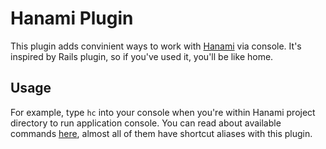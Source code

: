 # Hanami Plugin #
This plugin adds convinient ways to work with [Hanami](http://hanamirb.org/) via console. It's inspired by Rails plugin, so if you've used it, you'll be like home.

## Usage ##
For example, type `hc` into your console when you're within Hanami project directory to run application console.
You can read about available commands [here](http://hanamirb.org/guides/command-line/applications/), almost all of them have shortcut aliases with this plugin.
